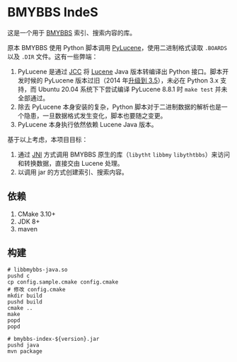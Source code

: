 # BMYBBS IndeS

这是一个用于 [BMYBBS](https://github.com/bmybbs/bmybbs) 索引、搜索内容的库。

原本 BMYBBS 使用 Python 脚本调用 [PyLucene](https://lucene.apache.org/pylucene/index.html)，使用二进制格式读取 `.BOARDS` 以及 `.DIR` 文件。这有一些弊端：

1. PyLucene 是通过 [JCC](https://lucene.apache.org/pylucene/jcc/index.html) 将 [Lucene](https://lucene.apache.org/core/) Java 版本转编译出 Python 接口。脚本开发时候的 PyLucene 版本过旧（2014 年[升级到 3.5](https://github.com/bmybbs/bmybbs/issues/61)），未必在 Python 3.x 支持，而 Ubuntu 20.04 系统下下尝试编译 PyLucene 8.8.1 时 `make test` 并未全部通过。
2. 除去 PyLucene 本身安装的复杂，Python 脚本对于二进制数据的解析也是一个隐患，一旦数据格式发生变化，脚本也要随之变更。
3. PyLucene 本身执行依然依赖 Lucene Java 版本。

基于以上考虑，本项目目标：

1. 通过 [JNI](https://docs.oracle.com/javase/8/docs/technotes/guides/jni/) 方式调用 BMYBBS 原生的库（`libytht` `libbmy` `libythtbbs`）来访问和转换数据，直接交由 Lucene 处理。
2. 以调用 jar 的方式创建索引、搜索内容。

## 依赖

1. CMake 3.10+
2. JDK 8+
3. maven

## 构建

```
# libbmybbs-java.so
pushd c
cp config.sample.cmake config.cmake
# 修改 config.cmake
mkdir build
pushd build
cmake ..
make
popd
popd

# bmybbs-index-${version}.jar
pushd java
mvn package
```

